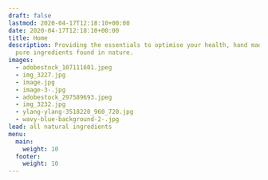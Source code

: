 ```yaml
---
draft: false
lastmod: 2020-04-17T12:18:10+00:00
date: 2020-04-17T12:18:10+00:00
title: Home
description: Providing the essentials to optimise your health, hand made from
  pure ingredients found in nature.
images:
  - adobestock_107111601.jpeg
  - img_3227.jpg
  - image.jpg
  - image-3-.jpg
  - adobestock_297589693.jpeg
  - img_3232.jpg
  - ylang-ylang-3518220_960_720.jpg
  - wavy-blue-background-2-.jpg
lead: all natural ingredients
menu:
  main:
    weight: 10
  footer:
    weight: 10
---
```

